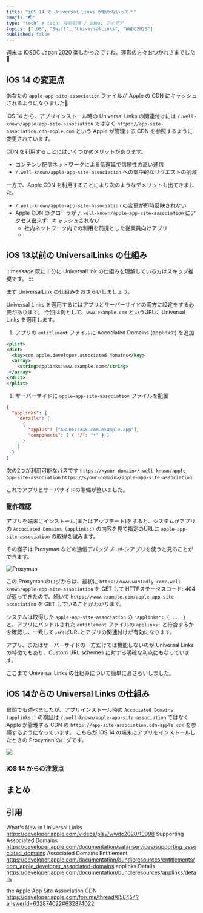 ```yaml
---
title: "iOS 14 で Universal Links が動かないって？"
emoji: "🌏"
type: "tech" # tech: 技術記事 / idea: アイデア
topics: ["iOS", "Swift", "UniversalLinks", "WWDC2020"]
published: false
---
```


週末は iOSDC Japan 2020 楽しかったですね。運営の方々おつかれさまでした👏

## iOS 14 の変更点

あなたの `apple-app-site-association` ファイルが Apple の CDN にキャッシュされるようになりました🎉

iOS 14 から、アプリインストール時の Universal Links の関連付けには `/.well-known/apple-app-site-association` ではなく `https://app-site-association.cdn-apple.com` という Apple が管理する CDN を参照するように変更されています。

CDN を利用することにはいくつかのメリットがあります。

- コンテンツ配信ネットワークによる低遅延で信頼性の高い通信
- `/.well-known/apple-app-site-association` への集中的なリクエストの削減

一方で、Apple CDN を利用することにより次のようなデメリットも出てきました。

- `/.well-known/apple-app-site-association` の変更が即時反映されない
- Apple CDN のクローラが `/.well-known/apple-app-site-association` にアクセス出来ず、キャッシュされない
  - 社内ネットワーク内での利用を前提とした従業員向けアプリ
  - 

## iOS 13以前の UniversalLinks の仕組み

:::message
既に十分に UniversalLink の仕組みを理解している方はスキップ推奨です。
:::

まず UniversalLink の仕組みをおさらいしましょう。

Universal Links を適用するにはアプリとサーバーサイドの両方に設定をする必要があります。
今回は例として、`www.example.com` というURLに Universal Links を適用します。

1. アプリの `entitlement` ファイルに Accociated Domains (applinks:) を追加

```xml
<plist>
<dict>
  <key>com.apple.developer.associated-domains</key>
  <array>
    <string>applinks:www.example.com</string>
 </array>
</dict>
</plist>
```

1. サーバーサイドに `apple-app-site-association` ファイルを配置

```json
{
  "applinks": {
    "details": [
      {
        "appIDs": ["ABCDE12345.com.example.app"],
        "components": [ { "/": "*" } ]
      }
    ]
  }
}
```

次の2つが利用可能なパスです
`https://<your-domain>/.well-known/apple-app-site-association`
`https://<your-domain>/apple-app-site-association`

これでアプリとサーバサイドの準備が整いました。

### 動作確認

アプリを端末にインストール(またはアップデート)をすると、システムがアプリの `Accociated Domains (applinks:)` の内容を見て指定のURLに `apple-app-site-association` の取得を試みます。

その様子は Proxyman などの通信デバッグプロキシアプリを使うと見ることができます。

![Proxyman](https://storage.googleapis.com/zenn-user-upload/q3s7ieuens3s10owggqycqlto8mu)

この Proxyman のログからは、最初に `https://www.wantedly.com/.well-known/apple-app-site-association` を GET して HTTPステータスコード: 404 が返ってきたので、続いて `https://www.example.com/apple-app-site-association` を GET していることがわかります。

システムは取得した `apple-app-site-association` の `"applinks": { ... }` と、アプリにバンドルされた `entitlement` ファイルの `applinks:` と符合するかを確認し、一致していればURLとアプリの関連付けが有効になります。

アプリ、またはサーバーサイドの一方だけでは機能しないのが Universal Links の特徴でもあり、Custom URL schemes に対する明確な利点にもなっています。

ここまで Universal Links の仕組みについて簡単におさらいしました。

## iOS 14からの Universal Links の仕組み

冒頭でも述べましたが、アプリインストール時の `Accociated Domains (applinks:)` の検証は `/.well-known/apple-app-site-association` ではなく Apple が管理する CDN の `https://app-site-association.cdn-apple.com` を参照するようになっています。
こちらが iOS 14 の端末にアプリをインストールしたときの Proxyman のログです。

![](https://storage.googleapis.com/zenn-user-upload/tcg7aqyrbozqvz578v15jfj5qpzc)

### iOS 14 からの注意点

## まとめ



## 引用
What's New in Universal Links https://developer.apple.com/videos/play/wwdc2020/10098
Supporting Associated Domains https://developer.apple.com/documentation/safariservices/supporting_associated_domains
Associated Domains Entitlement https://developer.apple.com/documentation/bundleresources/entitlements/com_apple_developer_associated-domains
applinks.Details https://developer.apple.com/documentation/bundleresources/applinks/details

the Apple App Site Association CDN https://developer.apple.com/forums/thread/658454?answerId=632874022#632874022